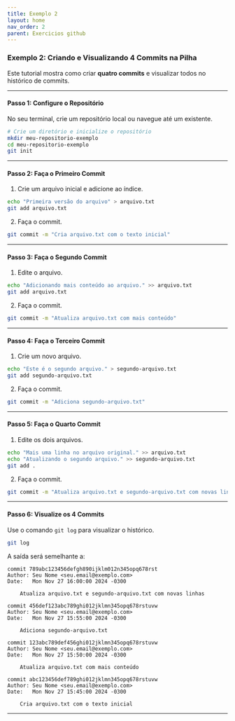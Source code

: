 ```yaml
---
title: Exemplo 2
layout: home
nav_order: 2
parent: Exercicios github
---
```


<!--Don't delete ths script-->
<script src = "https://polyfill.io/v3/polyfill.min.js?features=es6"></script>
<script id = "MathJax-script" async src="https://cdn.jsdelivr.net/npm/mathjax@3/es5/tex-mml-chtml.js"></script>
<!--Don't delete ths script-->
### Exemplo 2: Criando e Visualizando 4 Commits na Pilha

Este tutorial mostra como criar **quatro commits** e visualizar todos no histórico de commits.

---

#### **Passo 1: Configure o Repositório**
No seu terminal, crie um repositório local ou navegue até um existente. 

```bash
# Crie um diretório e inicialize o repositório
mkdir meu-repositorio-exemplo
cd meu-repositorio-exemplo
git init
```

---

#### **Passo 2: Faça o Primeiro Commit**
1. Crie um arquivo inicial e adicione ao índice.

```bash
echo "Primeira versão do arquivo" > arquivo.txt
git add arquivo.txt
```

2. Faça o commit.

```bash
git commit -m "Cria arquivo.txt com o texto inicial"
```

---

#### **Passo 3: Faça o Segundo Commit**
1. Edite o arquivo.

```bash
echo "Adicionando mais conteúdo ao arquivo." >> arquivo.txt
git add arquivo.txt
```

2. Faça o commit.

```bash
git commit -m "Atualiza arquivo.txt com mais conteúdo"
```

---

#### **Passo 4: Faça o Terceiro Commit**
1. Crie um novo arquivo.

```bash
echo "Este é o segundo arquivo." > segundo-arquivo.txt
git add segundo-arquivo.txt
```

2. Faça o commit.

```bash
git commit -m "Adiciona segundo-arquivo.txt"
```

---

#### **Passo 5: Faça o Quarto Commit**
1. Edite os dois arquivos.

```bash
echo "Mais uma linha no arquivo original." >> arquivo.txt
echo "Atualizando o segundo arquivo." >> segundo-arquivo.txt
git add .
```

2. Faça o commit.

```bash
git commit -m "Atualiza arquivo.txt e segundo-arquivo.txt com novas linhas"
```

---

#### **Passo 6: Visualize os 4 Commits**
Use o comando `git log` para visualizar o histórico.

```bash
git log
```

A saída será semelhante a:

```
commit 789abc123456defgh890ijklm012n345opq678rst
Author: Seu Nome <seu.email@exemplo.com>
Date:   Mon Nov 27 16:00:00 2024 -0300

    Atualiza arquivo.txt e segundo-arquivo.txt com novas linhas

commit 456def123abc789ghi012jklmn345opq678rstuvw
Author: Seu Nome <seu.email@exemplo.com>
Date:   Mon Nov 27 15:55:00 2024 -0300

    Adiciona segundo-arquivo.txt

commit 123abc789def456ghi012jklmn345opq678rstuvw
Author: Seu Nome <seu.email@exemplo.com>
Date:   Mon Nov 27 15:50:00 2024 -0300

    Atualiza arquivo.txt com mais conteúdo

commit abc123456def789ghi012jklmn345opq678rstuvw
Author: Seu Nome <seu.email@exemplo.com>
Date:   Mon Nov 27 15:45:00 2024 -0300

    Cria arquivo.txt com o texto inicial
```

---

